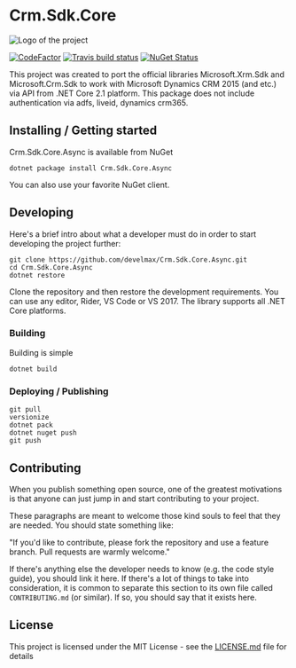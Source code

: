 # Crm.Sdk.Core

![Logo of the project](https://github.com/develmax/Crm.Sdk.Core/blob/master/Crm.Sdk.Core.Async.Package/icon.png)

[![CodeFactor](https://www.codefactor.io/repository/github/develmax/crm.sdk.core.async/badge)](https://www.codefactor.io/repository/github/develmax/crm.sdk.core.async)
[![Travis build status](https://api.travis-ci.org/develmax/Crm.Sdk.Core.Async.svg?branch=master)](https://travis-ci.org/develmax/Crm.Sdk.Core.Async?branch=master)
[![NuGet Status](https://img.shields.io/nuget/v/Crm.Sdk.Core.Async.svg?style=flat)](https://www.nuget.org/packages/Crm.Sdk.Core.Async/)

This project was created to port the official libraries Microsoft.Xrm.Sdk and Microsoft.Crm.Sdk to work with Microsoft Dynamics CRM 2015 (and etc.) via API from .NET Core 2.1 platform. This package does not include authentication via adfs, liveid, dynamics crm365.

## Installing / Getting started

Crm.Sdk.Core.Async is available from NuGet

```shell
dotnet package install Crm.Sdk.Core.Async
```

You can also use your favorite NuGet client.

## Developing

Here's a brief intro about what a developer must do in order to start developing
the project further:

```shell
git clone https://github.com/develmax/Crm.Sdk.Core.Async.git
cd Crm.Sdk.Core.Async
dotnet restore
```

Clone the repository and then restore the development requirements. You can use
any editor, Rider, VS Code or VS 2017. The library supports all .NET Core
platforms.

### Building

Building is simple

```shell
dotnet build
```

### Deploying / Publishing

```shell
git pull
versionize
dotnet pack
dotnet nuget push
git push
```

## Contributing

When you publish something open source, one of the greatest motivations is that
anyone can just jump in and start contributing to your project.

These paragraphs are meant to welcome those kind souls to feel that they are
needed. You should state something like:

"If you'd like to contribute, please fork the repository and use a feature
branch. Pull requests are warmly welcome."

If there's anything else the developer needs to know (e.g. the code style
guide), you should link it here. If there's a lot of things to take into
consideration, it is common to separate this section to its own file called
`CONTRIBUTING.md` (or similar). If so, you should say that it exists here.

## License

This project is licensed under the MIT License - see the [LICENSE.md](LICENSE.md) file for details
